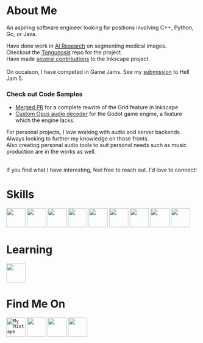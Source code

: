 # About Me
An aspiring software engineer looking for positions involving C++, Python, Go, or Java.<br>

Have done work in [AI Research](https://www.researchgate.net/publication/374827086_TCM_Tongue_Segmentation_and_Analysis_with_a_Mobile_Device) on segmenting medical images.<br>
Checkout the [Tongunosis](https://github.com/jsatof/2020-12-tongunosis) repo for the project.<br>
Have made [several contributions](https://gitlab.com/groups/inkscape/-/merge_requests?scope=all&state=merged&author_username=jsfer) to the Inkscape project.<br><br>
On occaison, I have competed in Game Jams. See my [submission](https://itch.io/jam/bullet-hell-v/rate/2719903) to Hell Jam 5.<br>

### Check out Code Samples
- [Merged PR](https://gitlab.com/inkscape/inkscape/-/merge_requests/4522) for a complete rewrite of the Grid feature in Inkscape
- [Custom Opus audio decoder](https://github.com/jsatof/godotopus) for the Godot game engine, a feature which the engine lacks.

For personal projects, I love working with audio and server backends. Always looking to further my knowledge on those fronts.<br>
Also creating personal audio tools to suit personal needs such as music production are in the works as well.<br><br>

If you find what I have interesting, feel free to reach out. I'd love to connect!

# Skills
<code><a href="https://en.cppreference.com/w/" target="_blank"><img height="50" src="https://duckduckgo.com/i/759a5cf745146bf6.png"></a></code>
<code><a href="https://linux.org/" target="_blank"><img height="50" src="https://duckduckgo.com/i/b3480595911fb85f.png"></a></code>
<code><a href="https://juce.com/" target="_blank"><img height="50" src="https://duckduckgo.com/i/7fe260f5.png"></a></code>
<code><a href="https://python.org/" target="_blank"><img height="50" src="https://duckduckgo.com/i/4d83768732377cf3.png"></a></code>
<code><a href="https://java.com/" target="_blank"><img height="50" src="https://duckduckgo.com/i/337d6ce5402b3892.png"></a></code>
<code><a href="https://go.dev/" target="_blank"><img height="50" src="https://duckduckgo.com/i/77cac52781feeb4a.png"></a></code>
<code><a href="https://vim.org/" target="_blank"><img height="50" src="https://duckduckgo.com/i/9b00da599104e630.png"></a></code>
<code><a href="https://postgresql.org/" target="_blank"><img height="50" src="https://duckduckgo.com/i/270e21a9.png"></a></code>
<code><a href="https://git-scm.com/" target="_blank"><img height="50" src="https://www.vectorlogo.zone/logos/git-scm/git-scm-ar21.svg"></a></code>

# Learning
<code><a href="https://ziglang.org/" target="_blank"><img height="50" src="https://external-content.duckduckgo.com/iu/?u=https%3A%2F%2Fraw.githubusercontent.com%2Fgithub%2Fexplore%2Fb28ef5e65d2d582ab36c30e3e2068721e71625e4%2Ftopics%2Fzig%2Fzig.png&f=1&nofb=1&ipt=4610737b80652ee5ce0b4c9515196d42ce07d6e185bd19af3c22441edfc00239&ipo=images"></a></code>

# Find Me On
<code><a href="https://youtube.com/@satojam" target="_blank"><img height="50" src="https://external-content.duckduckgo.com/iu/?u=https%3A%2F%2Fvignette.wikia.nocookie.net%2Fyoutubepedia%2Fimages%2Fc%2Fc0%2FYouTube.png%2Frevision%2Flatest%3Fcb%3D20170913140216%26path-prefix%3Des&f=1&nofb=1&ipt=1d04bf2a05546a77eb1cb32375eb7ac6154832de2101ffb39af4d3d74119028d&ipo=images" alt="My Mixtape"></a></code>
<code><a href="https://linkedin.com/in/james-ferrarelli/" target="_blank"><img height="50" src="https://external-content.duckduckgo.com/iu/?u=https%3A%2F%2Flogospng.org%2Fdownload%2Flinkedin%2Flogo-linkedin-icon-4096.png&f=1&nofb=1&ipt=4d5fda43ee5d3c09d7feef889cc1239c006bd631ecd8839f3d7ddbf34594ab68&ipo=images"></a></code>
<code><a href="https://x.com/jamesferrarelli/" target="_blank"><img height="50" src="https://external-content.duckduckgo.com/iu/?u=https%3A%2F%2Flogodownload.org%2Fwp-content%2Fuploads%2F2014%2F09%2Ftwitter-logo-1.png&f=1&nofb=1&ipt=7448ededb5823bf1833e19afc3495f60c99e53990b3af1100c233dc534a95d52&ipo=images"></a></code>
<code><a href="https://gitlab.com/jsfer/" target="_blank"><img height="50" src="https://external-content.duckduckgo.com/iu/?u=https%3A%2F%2Fcdn.freebiesupply.com%2Flogos%2Flarge%2F2x%2Fgitlab-logo-png-transparent.png&f=1&nofb=1&ipt=b399d698d5c0f6e3a089ffee489e5f9695680df38dc991198bd9d5f1d565df8a&ipo=images"></a></code>
